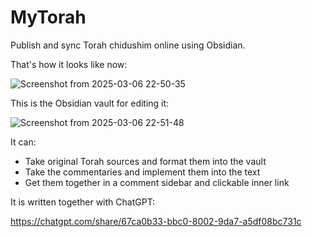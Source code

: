 # MyTorah

Publish and sync Torah chidushim online using Obsidian.

That's how it looks like now:

![Screenshot from 2025-03-06 22-50-35](https://github.com/user-attachments/assets/89e14030-72a3-4811-8f7c-8cded6d8ecaa)

This is the Obsidian vault for editing it:

![Screenshot from 2025-03-06 22-51-48](https://github.com/user-attachments/assets/39a42336-28c5-493e-9386-c090e730cb9e)

It can:

- Take original Torah sources and format them into the vault
- Take the commentaries and implement them into the text
- Get them together in a comment sidebar and clickable inner link

It is written together with ChatGPT:

https://chatgpt.com/share/67ca0b33-bbc0-8002-9da7-a5df08bc731c

